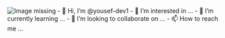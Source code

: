 <img src="[https://media.giphy.com/media/cl8PBySAmhZV0MQ6HV/giphy.gif](https://media.giphy.com/media/M9gbBd9nbDrOTu1Mqx/giphy.gif)" alt='Image missing'>
- 👋 Hi, I’m @yousef-dev1
- 👀 I’m interested in ...
- 🌱 I’m currently learning ...
- 💞️ I’m looking to collaborate on ...
- 📫 How to reach me ...

<!---
yousef-dev1/yousef-dev1 is a ✨ special ✨ repository because its `README.md` (this file) appears on your GitHub profile.
You can click the Preview link to take a look at your changes.
--->

